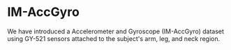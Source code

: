 # IM-AccGyro
We have introduced a Accelerometer and Gyroscope (IM-AccGyro) dataset using GY-521 sensors attached to the  subject's arm, leg, and neck region.
